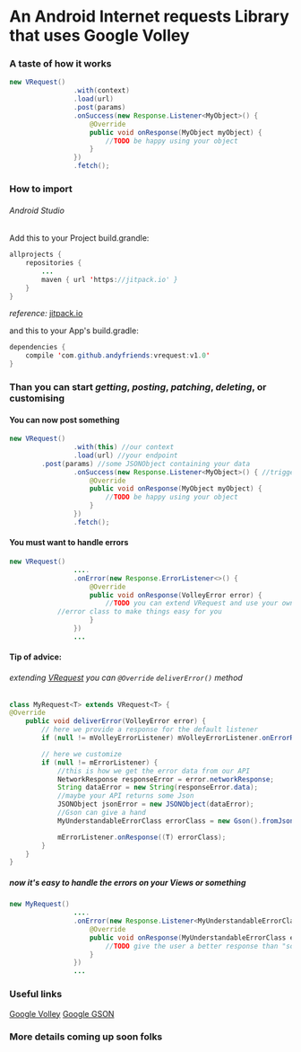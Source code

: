 # An Android Internet requests Library that uses Google Volley

### A taste of how it works
```java
new VRequest()
                .with(context)
                .load(url)
                .post(params)
                .onSuccess(new Response.Listener<MyObject>() {
                    @Override
                    public void onResponse(MyObject myObject) {
                        //TODO be happy using your object
                    }
                })
                .fetch();
```

### How to import
###### Android Studio
Add this to your Project build.grandle:

```java
allprojects {
	repositories {
		...
		maven { url 'https://jitpack.io' }
	}
}
```
*reference:* [jitpack.io](https://jitpack.io)


and this to your App's build.gradle:
```java 
dependencies {
    compile 'com.github.andyfriends:vrequest:v1.0'
}
```

### Than you can start *getting*, *posting*, *patching*, *deleting*, or customising

#### You can now post something
```java
new VRequest()
                .with(this) //our context
                .load(url) //your endpoint
		.post(params) //some JSONObject containing your data
                .onSuccess(new Response.Listener<MyObject>() { //triggered on success
                    @Override
                    public void onResponse(MyObject myObject) {
                        //TODO be happy using your object
                    }
                })
                .fetch();
```

#### You must want to handle errors
```java
new VRequest()
                ....
                .onError(new Response.ErrorListener<>() {
                    @Override
                    public void onResponse(VolleyError error) {
                        //TODO you can extend VRequest and use your own
			//error class to make things easy for you
                    }
                })
                ...
```

#### Tip of advice:
###### extending [VRequest](https://github.com/AndyFriends/vrequest) you can `@Override` `deliverError()` method

```java
class MyRequest<T> extends VRequest<T> {
@Override
    public void deliverError(VolleyError error) {
        // here we provide a response for the default listener
        if (null != mVolleyErrorListener) mVolleyErrorListener.onErrorResponse(error);

        // here we customize
        if (null != mErrorListener) {
            //this is how we get the error data from our API
            NetworkResponse responseError = error.networkResponse;
            String dataError = new String(responseError.data);
            //maybe your API returns some Json
            JSONObject jsonError = new JSONObject(dataError);
            //Gson can give a hand
            MyUnderstandableErrorClass errorClass = new Gson().fromJson(jsonError, MyUnderstandableErrorClass.class);

            mErrorListener.onResponse((T) errorClass);
        }
    }
}
```

##### now it's easy to handle the errors on your Views or something
```java
new MyRequest()
                ....
                .onError(new Response.Listener<MyUnderstandableErrorClass>() {
                    @Override
                    public void onResponse(MyUnderstandableErrorClass error) {
                        //TODO give the user a better response than "something went wrong" everytime
                    }
                })
                ...
```

### Useful links
[Google Volley](https://developer.android.com/training/volley/index.html)
[Google GSON](https://github.com/google/gson)

### More details coming up soon folks
